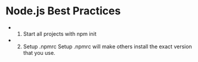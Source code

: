 # Node.js Best Practices

* 1. Start all projects with npm init </br>
* 2. Setup .npmrc
    Setup .npmrc will make others install the exact version that you use.
